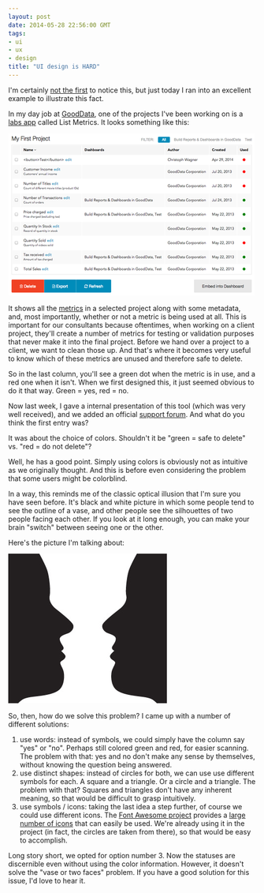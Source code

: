 ```yaml
---
layout: post
date: 2014-05-28 22:56:00 GMT
tags:
- ui
- ux
- design
title: "UI design is HARD"
---
```

I'm certainly [not the first](http://blog.codinghorror.com/ui-is-hard/) to notice this, but just today I ran into an excellent example to illustrate this fact. 

In my day job at [GoodData](http://www.gooddata.com), one of the projects I've been working on is a [labs app](https://developer.gooddata.com/blog/introducing-gooddata-labs) called List Metrics. It looks something like this:

<!-- more -->

![Screenshot](/images/posts/07a19e4177fba2f373a548598bf45bba4d4585a6357d72c0143d337615225a45.png)

It shows all the [metrics](https://developer.gooddata.com/article/metrics-and-maql) in a selected project along with some metadata, and, most importantly, whether or not a metric is being used at all. This is important for our consultants because oftentimes, when working on a client project, they'll create a number of metrics for testing or validation purposes that never make it into the final project. Before we hand over a project to a client, we want to clean those up. And that's where it becomes very useful to know which of these metrics are unused and therefore safe to delete. 

So in the last column, you'll see a green dot when the metric is in use, and a red one when it isn't. When we first designed this, it just seemed obvious to do it that way. Green = yes, red = no.

Now last week, I gave a internal presentation of this tool (which was very well received), and we added an official [support forum](https://support.gooddata.com/entries/63616888-App-Metrics-Usage). And what do you think the first entry was?

It was about the choice of colors. Shouldn't it be "green = safe to delete" vs. "red = do not delete"? 

Well, he has a good point. Simply using colors is obviously not as intuitive as we originally thought. And this is before even considering the problem that some users might be colorblind. 

In a way, this reminds me of the classic optical illusion that I'm sure you have seen before. It's black and white picture in which some people tend to see the outline of a vase, and other people see the silhouettes of two people facing each other. If you look at it long enough, you can make your brain "switch" between seeing one or the other. 

Here's the picture I'm talking about: 

![](/images/posts/266fde3f9e5945d13376d0f200a45f73a0c4f39886dfc5e3f84560eb3d35890f.jpg)

So, then, how do we solve this problem? I came up with a number of different solutions:

  1. use words: instead of symbols, we could simply have the column say "yes" or "no". Perhaps still colored green and red, for easier scanning. The problem with that: yes and no don't make any sense by themselves, without knowing the question being answered.
  2. use distinct shapes: instead of circles for both, we can use use different symbols for each. A square and a triangle. Or a circle and a triangle. The problem with that? Squares and triangles don't have any inherent meaning, so that would be difficult to grasp intuitively.
  3. use symbols / icons: taking the last idea a step further, of course we could use different icons. The [Font Awesome project](http://fortawesome.github.io/) provides a [large number of icons](http://fortawesome.github.io/Font-Awesome/icons/) that can easily be used. We're already using it in the project (in fact, the circles are taken from there), so that would be easy to accomplish.

Long story short, we opted for option number 3. Now the statuses are discernible even without using the color information. However, it doesn't solve the "vase or two faces" problem. If you have a good solution for this issue, I'd love to hear it.